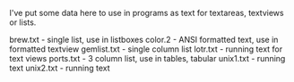 I've put some data here to use in programs as text for textareas, textviews or lists.

brew.txt - single list, use in listboxes
color.2  - ANSI formatted text, use in formatted textview
gemlist.txt - single column list
lotr.txt    - running text for text views
ports.txt   - 3 column list, use in tables, tabular
unix1.txt   - running text
unix2.txt   - running text
